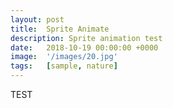```yaml
---
layout: post
title:  Sprite Animate
description: Sprite animation test
date:   2018-10-19 00:00:00 +0000
image:  '/images/20.jpg'
tags:   [sample, nature]
---
```

<canvas>
	<label>TEST</label>
</canvas>
<script>alert('test')</script>